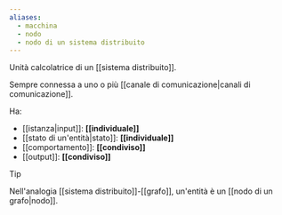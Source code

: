 ```yaml
---
aliases:
  - macchina
  - nodo
  - nodo di un sistema distribuito
---
```

Unità calcolatrice di un [[sistema distribuito]].

Sempre connessa a uno o più [[canale di comunicazione|canali di comunicazione]].

Ha:
- [[istanza|input]]: **[[individuale]]**
- [[stato di un'entità|stato]]: **[[individuale]]**
- [[comportamento]]: **[[condiviso]]**
- [[output]]: **[[condiviso]]**

> [!Tip]
> Nell'analogia [[sistema distribuito]]-[[grafo]], un'entità è un [[nodo di un grafo|nodo]].
